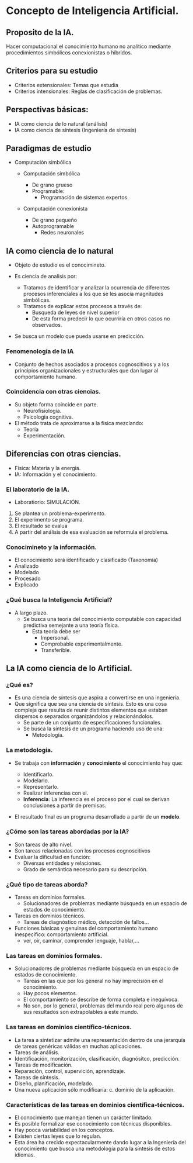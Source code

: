 
# Concepto de Inteligencia Artificial.

## Proposito de la IA.

Hacer computacional el conocimiento humano no analítico mediante procedimientos simbólicos conexionistas o híbridos.

## Criterios para su estudio
- Criterios extensionales: Temas que estudia
- Criterios intensionales: Reglas de clasificación de problemas.

## Perspectivas básicas: 
- IA como ciencia de lo natural (análisis)
- IA como ciencia de síntesis (Ingeniería de síntesis)

## Paradigmas de estudio
- Computación simbólica
  - Computación simbólica
    - De grano grueso
    - Programable:
      - Programación de sistemas expertos.
       
  - Computación conexionista
    - De grano pequeño
    - Autoprogramable
      - Redes neuronales   

## IA como ciencia de lo natural

- Objeto de estudio es el conocimineto.
- Es ciencia de analisis por:
  - Tratamos de identificar y analizar la ocurrencia de diferentes procesos inferenciales a los que se les asocia magnitudes simbólicas. 
  - Tratamos de explicar estos procesos a través de:
    - Busqueda de leyes de nivel superior
    - De esta forma predecir lo que ocurriría en otros casos no observados. 
    
- Se busca un modelo que pueda usarse en predicción.

### Fenomenología de la IA
- Conjunto de hechos asociados a procesos cognoscitivos y a los principios organizacionales y estructurales que dan lugar al comportamiento humano.

### Coincidencia con otras ciencias.
- Su objeto forma coincide en parte.
  - Neurofisiología.
  - Psicología cognitiva.
- El método trata de aproximarse  a la fisica mezclando:
  - Teoría 
  - Experimentación.

## Diferencias con otras ciencias.
- Fisica: Materia y la energia.
- IA: Información y el conocimiento.


### El laboratorio de la IA.
- Laboratiorio: SIMULACIÓN.
1. Se plantea un problema-experimento.
2. El experimento se programa.
3. El resultado se evalua
4. A partir del análisis de esa evaluación se reformula el problema.


### Conocimineto y la información.
- El conocimiento será identificado y clasificado (Taxonomía)
- Analizado
- Modelado
- Procesado
- Explicado

### ¿Qué busca la Inteligencia Artificial?
- A largo plazo.
  - Se busca una teoría del conocimiento computable con capacidad predictiva semejante a una teoría física.
    - Esta teoría debe ser
      - Impersonal.
      - Comprobable experimentalmente.
      - Transferible. 
      
## La IA como ciencia de lo Artificial.

### ¿Qué es?
- Es una ciencia de síntesis que aspira a convertirse en una ingeniería.
- Que significa que sea una ciencia de síntesis. Esto es una cosa compleja que resulta de reunir distintos elementos que estaban dispersos o separados 
organizándolos y relacionándolos.
  - Se parte de un conjunto de especificaciones funcionales.
  - Se busca la síntesis de un programa haciendo uso de una: 
    - Metodología.  


### La metodología.

- Se trabaja con **información** y **conocimiento** el conocimiento hay que:
  - Identificarlo.
  - Modelarlo.
  - Representarlo.
  - Realizar inferencias con el.
  - **Inferencia**: La inferencia es el proceso por el cual se derivan conclusiones a partir de premisas.
  
- El resultado final es un programa desarrollado a partir de un **modelo**.   

### ¿Cómo son las tareas abordadas por la IA?
- Son tareas de alto nivel.
- Son tareas relacionadas con los procesos cognoscitivos
- Evaluar la dificultad en función:
  - Diversas entidades y relaciones.
  - Grado de semántica necesario para su descripción. 

### ¿Qué tipo de tareas aborda?
- Tareas en dominios formales.
  - Solucionadores de problemas mediante búsqueda en un espacio de estados de conocimiento.
- Tareas en dominios técnicos.
  - Tareas de diagnóstico médico, detección de fallos...
- Funciones básicas y genuinas del comportamiento humano inespecífico: comportamiento artificial.
  - ver, oir, caminar, comprender lenguaje, hablar,...   

### Las tareas en **dominios formales**.
- Solucionadores de problemas mediante búsqueda en un espacio de estados de conocimiento.
  - Tareas en las que por los general no hay imprecisión en el conocimiento.
  - Hay pocos elementos.
  - El comportamiento se describe de forma completa e inequívoca.
  - No son, por lo general, problemas del mundo real pero algunos de sus resultados son extrapolables a este mundo.

### Las tareas en dominios científico-técnicos.
- La tarea a sintetizar admite una representación dentro de una jerarquía de tareas genéricas válidas en muchas aplicaciones.
 - Tareas de análisis.
  - Identificación, monitorización, clasificación, diagnósitco, predicción. 
 - Tareas de modificación.
  - Reparación, control, supervición, aprendizaje. 
 - Tareas de síntesis. 
  - Diseño, planificación, modelado.
- Una nueva aplicación sólo modificaría: c. dominio de la aplicación. 

### Características de las tareas en dominios científica-técnicos.
- El conocimiento que manejan tienen un carácter limitado.
- Es posible formalizar ese conocimiento con técnicas disponibles.
- Hay pooca variabilidad en los conceptos.
- Existen ciertas leyes que lo regulan.
- Esta área ha crecido expectacularmente dando lugar a la Ingeniería del conocimiento que busca una metodología para la síntesis de estos idiomas.



































